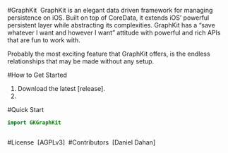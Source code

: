 #GraphKit 
GraphKit is an elegant data driven framework for managing persistence on iOS. Built on top of CoreData, it extends iOS’ powerful persistent layer while abstracting its complexities. GraphKit has a “save whatever I want and however I want” attitude with powerful and rich APIs that are fun to work with. 

Probably the most exciting feature that GraphKit offers, is the endless relationships that may be made without any setup. 

#How to Get Started

1. Download the latest [release].
2. 

#Quick Start

```swift
import GKGraphKit



```

#License 
[AGPLv3] 
#Contributors 
[Daniel Dahan]  

